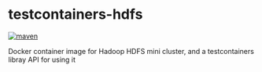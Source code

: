 
# testcontainers-hdfs
[![maven](https://maven-badges.herokuapp.com/maven-central/io.github.omaraloraini/testcontainers-hdfs/badge.svg?gav=true)](https://maven-badges.herokuapp.com/maven-central/io.github.omaraloraini/testcontainers-hdfs)

Docker container image for Hadoop HDFS mini cluster, and a testcontainers libray API for using it
